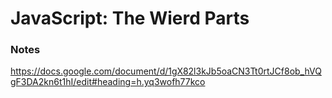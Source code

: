 # JavaScript: The Wierd Parts

### Notes
https://docs.google.com/document/d/1gX82l3kJb5oaCN3Tt0rtJCf8ob_hVQgF3DA2kn6t1hI/edit#heading=h.yq3wofh77kco

